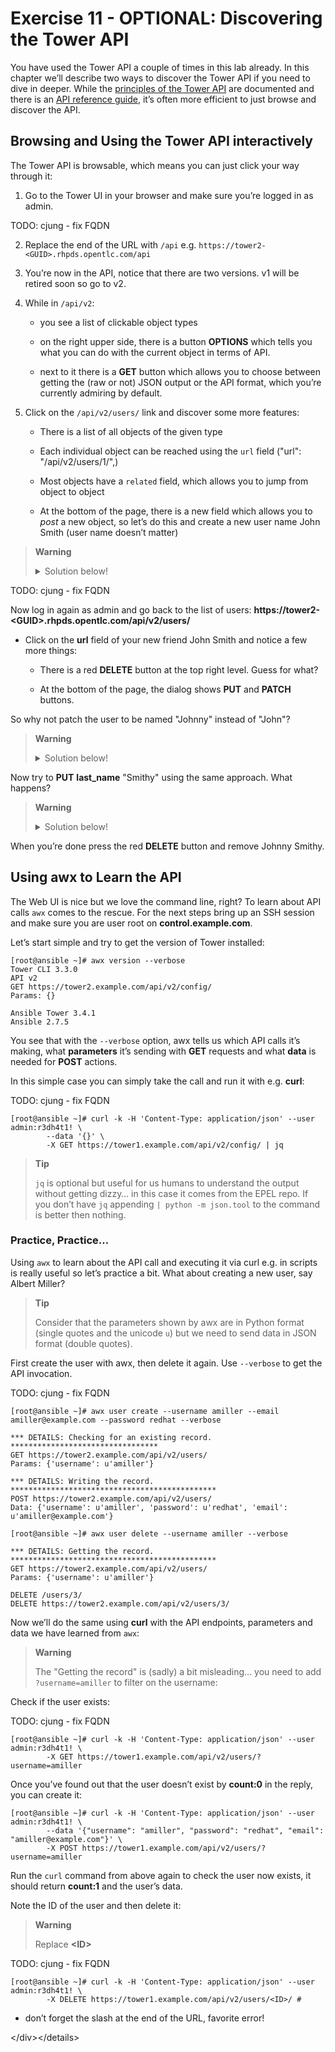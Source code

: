 # Exercise 11 - OPTIONAL: Discovering the Tower API

You have used the Tower API a couple of times in this lab already. In
this chapter we’ll describe two ways to discover the Tower API if you
need to dive in deeper. While the [principles of the Tower
API](https://docs.ansible.com/ansible-tower/latest/html/towerapi/index.html)
are documented and there is an [API reference
guide](https://docs.ansible.com/ansible-tower/latest/html/towerapi/api_ref.html#/),
it’s often more efficient to just browse and discover the API.

## Browsing and Using the Tower API interactively

The Tower API is browsable, which means you can just click your way
through it:

1.  Go to the Tower UI in your browser and make sure you’re logged in as
    admin.

TODO: cjung - fix FQDN

2.  Replace the end of the URL with `/api` e.g.
    `https://tower2-<GUID>.rhpds.opentlc.com/api`

3.  You’re now in the API, notice that there are two versions. v1 will
    be retired soon so go to v2.

4.  While in `/api/v2`:

      - you see a list of clickable object types

      - on the right upper side, there is a button **OPTIONS** which
        tells you what you can do with the current object in terms of
        API.

      - next to it there is a **GET** button which allows you to choose
        between getting the (raw or not) JSON output or the API format,
        which you’re currently admiring by default.

5.  Click on the `/api/v2/users/` link and discover some more features:

      - There is a list of all objects of the given type

      - Each individual object can be reached using the `url` field
        ("url": "/api/v2/users/1/",)

      - Most objects have a `related` field, which allows you to jump
        from object to object

      - At the bottom of the page, there is a new field which allows you
        to *post* a new object, so let’s do this and create a new user
        name John Smith (user name doesn’t matter)


> **Warning**
>
> <details><summary>Solution below!</summary>
> <p>
> The JSON should roughly look like this:
>
>     {
>         "username": "jsmith",
>         "first_name": "John",
>         "last_name": "Smith",
>         "email": "jsmith@example.com",
>         "is_superuser": false,
>         "is_system_auditor": false,
>         "password": "redhat"
>     }
>
> and the result should be a 201 telling you about your success. You can
> log-in with the password and see that you see… nothing, because you have
> no rights.
> </p>
> </details>

TODO: cjung - fix FQDN

Now log in again as admin and go back to the list of users:
**https://tower2-&lt;GUID&gt;.rhpds.opentlc.com/api/v2/users/**

  - Click on the **url** field of your new friend John Smith and notice
    a few more things:

      - There is a red **DELETE** button at the top right level. Guess
        for what?

      - At the bottom of the page, the dialog shows **PUT** and
        **PATCH** buttons.

So why not patch the user to be named "Johnny" instead of "John"?

> **Warning**
>
> <details><summary>Solution below!</summary>
> <p>
> Add this to the **CONTENT** field:
>
>     {
>         "first_name": "Johnny"
>     }
>
> And press the **PATCH** button.
> </p>
> </details>

Now try to **PUT** **last\_name** "Smithy" using the same approach. What
happens?

> **Warning**
>
> <details><summary>Solution below!</summary>
> <p>
> Enter this into the **CONTENT** field and press **PUT**:
>
>     {
>         "last_name": "Smithy"
>     }
>
> This will fail. In the case of **PUT** you need to enter all mandatory
> fields, even if you don’t want to modify them:
>
>     {
>         "username": "jsmith",
>         "last_name": "Smithy"
>     }
> </p>
> </details>

When you’re done press the red **DELETE** button and remove Johnny
Smithy.

## Using awx to Learn the API

The Web UI is nice but we love the command line, right? To learn about
API calls `awx` comes to the rescue. For the next steps bring up an
SSH session and make sure you are user root on **control.example.com**.

Let’s start simple and try to get the version of Tower installed:

    [root@ansible ~]# awx version --verbose
    Tower CLI 3.3.0
    API v2
    GET https://tower2.example.com/api/v2/config/
    Params: {}

    Ansible Tower 3.4.1
    Ansible 2.7.5

You see that with the `--verbose` option, awx tells us which API
calls it’s making, what **parameters** it’s sending with **GET**
requests and what **data** is needed for **POST** actions.

In this simple case you can simply take the call and run it with e.g.
**curl**:

TODO: cjung - fix FQDN

    [root@ansible ~]# curl -k -H 'Content-Type: application/json' --user admin:r3dh4t1! \
            --data '{}' \
            -X GET https://tower1.example.com/api/v2/config/ | jq

> **Tip**
>
> `jq` is optional but useful for us humans to understand the output
> without getting dizzy… in this case it comes from the EPEL repo. If
> you don’t have `jq` appending `| python -m json.tool` to the command
> is better then nothing.

### Practice, Practice…

Using `awx` to learn about the API call and executing it via curl
e.g. in scripts is really useful so let’s practice a bit. What about
creating a new user, say Albert Miller?

> **Tip**
>
> Consider that the parameters shown by awx are in Python format
> (single quotes and the unicode `u`) but we need to send data in JSON
> format (double quotes).

First create the user with awx, then delete it again. Use
`--verbose` to get the API invocation.

TODO: cjung - fix FQDN

    [root@ansible ~]# awx user create --username amiller --email amiller@example.com --password redhat --verbose

    *** DETAILS: Checking for an existing record. *********************************
    GET https://tower2.example.com/api/v2/users/
    Params: {'username': u'amiller'}

    *** DETAILS: Writing the record. **********************************************
    POST https://tower2.example.com/api/v2/users/
    Data: {'username': u'amiller', 'password': u'redhat', 'email': u'amiller@example.com'}

    [root@ansible ~]# awx user delete --username amiller --verbose

    *** DETAILS: Getting the record. **********************************************
    GET https://tower2.example.com/api/v2/users/
    Params: {'username': u'amiller'}

    DELETE /users/3/
    DELETE https://tower2.example.com/api/v2/users/3/

Now we’ll do the same using **curl** with the API endpoints, parameters
and data we have learned from `awx`:

> **Warning**
>
> The "Getting the record" is (sadly) a bit misleading… you need to add
> `?username=amiller` to filter on the username:

Check if the user exists:

TODO: cjung - fix FQDN

    [root@ansible ~]# curl -k -H 'Content-Type: application/json' --user admin:r3dh4t1! \
            -X GET https://tower1.example.com/api/v2/users/?username=amiller

Once you’ve found out that the user doesn’t exist by **count:0** in the
reply, you can create it:

    [root@ansible ~]# curl -k -H 'Content-Type: application/json' --user admin:r3dh4t1! \
            --data '{"username": "amiller", "password": "redhat", "email": "amiller@example.com"}' \
            -X POST https://tower1.example.com/api/v2/users/?username=amiller

Run the `curl` command from above again to check the user now exists, it
should return **count:1** and the user’s data.

Note the ID of the user and then delete it:

> **Warning**
>
> Replace **&lt;ID&gt;**

TODO: cjung - fix FQDN

    [root@ansible ~]# curl -k -H 'Content-Type: application/json' --user admin:r3dh4t1! \
            -X DELETE https://tower1.example.com/api/v2/users/<ID>/ #

  - don’t forget the slash at the end of the URL, favorite error\!

&lt;/div&gt;&lt;/details&gt;
